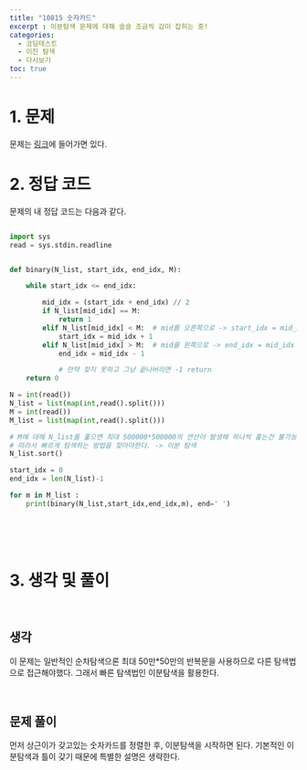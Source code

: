 ```yaml
---
title: "10815 숫자카드"
excerpt : 이분탐색 문제에 대해 슬슬 조금씩 감이 잡히는 중!
categories:
  - 코딩테스트
  - 이진 탐색
  - 다시보기
toc: true
---
```

  
# 1. 문제
문제는 [링크](https://www.acmicpc.net/problem/10815)에 들어가면 있다.

# 2. 정답 코드

문제의 내 정답 코드는 다음과 같다.

```python

import sys
read = sys.stdin.readline


def binary(N_list, start_idx, end_idx, M):

    while start_idx <= end_idx:

        mid_idx = (start_idx + end_idx) // 2
        if N_list[mid_idx] == M:
            return 1
        elif N_list[mid_idx] < M:  # mid를 오른쪽으로 -> start_idx = mid_idx+1
            start_idx = mid_idx + 1
        elif N_list[mid_idx] > M:  # mid를 왼쪽으로 -> end_idx = mid_idx -1
            end_idx = mid_idx - 1

            # 만약 찾지 못하고 그냥 끝나버리면 -1 return
    return 0

N = int(read())
N_list = list(map(int,read().split()))
M = int(read())
M_list = list(map(int,read().split()))

# M에 대해 N_list를 훑으면 최대 500000*500000의 연산이 발생해 하나씩 훑는건 불가능
# 따라서 빠르게 탐색하는 방법을 찾아야한다. -> 이분 탐색
N_list.sort()

start_idx = 0
end_idx = len(N_list)-1

for m in M_list :
    print(binary(N_list,start_idx,end_idx,m), end=' ')

```

<br/><br/><br/>

# 3. 생각 및 풀이

<br/> 

## 생각

이 문제는 일반적인 순차탐색으론 최대 50만*50만의 반복문을 사용하므로 다른 탐색법으로 접근해야했다.
그래서 빠른 탐색법인 이분탐색을 활용한다. 

<br/>

## 문제 풀이

먼저  상근이가 갖고있는 숫자카드를 정렬한 후, 이분탐색을 시작하면 된다.
기본적인 이분탐색과 틀이 갖기 때문에 특별한 설명은 생략한다.